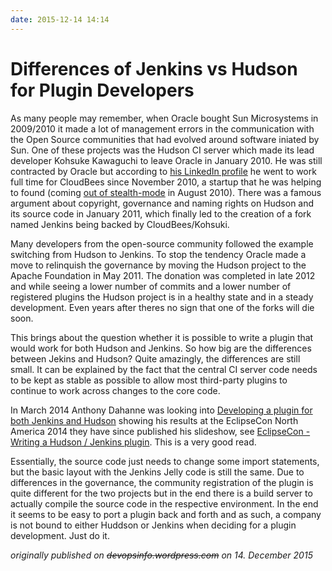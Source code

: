 ```yaml
---
date: 2015-12-14 14:14
---
```

# Differences of Jenkins vs Hudson  for Plugin Developers

As many people may remember, when Oracle bought Sun Microsystems
in 2009/2010 it made a lot of management errors in the communication
with the Open Source communities that had evolved around software
iniated by Sun. One of these projects was the Hudson CI server which
made its lead developer Kohsuke Kawaguchi to leave Oracle in 
January 2010. He was still contracted by Oracle but according to
[his LinkedIn profile](https://www.linkedin.com/in/kohsukekawaguchi)
he went to work full time for CloudBees since November 2010, a
startup that he was helping to found (coming
[out of stealth-mode](https://www.cloudbees.com/blog/welcome-cloudbees)
in August 2010). There was a famous argument about copyright,
governance and naming rights on Hudson and its source code in
January 2011, which finally led to the creation of a fork named
Jenkins being backed by CloudBees/Kohsuki.

Many developers from the open-source community followed the example
switching from Hudson to Jenkins. To stop the tendency Oracle made
a move to relinquish the governance by moving the Hudson project
to the Apache Foundation in May 2011. The donation was completed
in late 2012  and while seeing a lower number of commits and a
lower number of registered plugins the Hudson project is in a
healthy state and in a steady development. Even years after
theres no sign that one of the forks will die soon.

This brings about the question whether it is possible to write a
plugin that would work for both Hudson and Jenkins. So  how big
are the differences between Jekins and Hudson? Quite amazingly,
the differences are still small. It can be explained by the fact
that the central CI server code needs to be kept as stable as
possible to allow most third-party plugins to continue to work
across changes to the core code.

In March 2014 Anthony Dahanne was looking into
[Developing a plugin for both Jenkins and Hudson](https://blog.dahanne.net/2014/03/09/developing-a-plugin-for-both-jenkins-and-hudson/)
showing his results at the EclipseCon North America 2014
they have since published his slideshow, see
[EclipseCon -  Writing a Hudson / Jenkins plugin](https://www.eclipsecon.org/na2014/session/writing-hudson-jenkins-plugin). 
This is a very good read.

Essentially, the source code just needs to change some import
statements, but the basic layout with the Jenkins Jelly code
is still the same. Due to differences in the governance, the
community registration of the plugin is quite different for
the two projects but in the end there is a build server to
actually compile the source code in the respective environment.
In the end it seems to be easy to port a plugin back and forth
and as such, a company is not bound to either Huddson or Jenkins
when deciding for a plugin development. Just do it.

_originally published on ~~devopsinfo.wordpress.com~~ on 14. December 2015_
